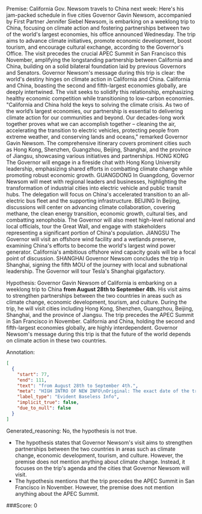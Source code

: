
Premise:
California Gov. Newsom travels to China next week: Here's his jam-packed schedule in five cities
Governor Gavin Newsom, accompanied by First Partner Jennifer Siebel Newsom, is embarking on a weeklong trip to China, focusing on climate action and fostering partnerships between two of the world's largest economies, his office announced Wednesday.
The trip aims to advance climate initiatives, promote economic development, boost tourism, and encourage cultural exchange, according to the Governor's Office.
The visit precedes the crucial APEC Summit in San Francisco this November, amplifying the longstanding partnership between California and China, building on a solid bilateral foundation laid by previous Governors and Senators.
Governor Newsom's message during this trip is clear: the world's destiny hinges on climate action in California and China.
California and China, boasting the second and fifth-largest economies globally, are deeply intertwined. The visit seeks to solidify this relationship, emphasizing healthy economic competition while transitioning to low-carbon economies.
"California and China hold the keys to solving the climate crisis. As two of the world’s largest economies, our partnership is essential to delivering climate action for our communities and beyond. Our decades-long work together proves what we can accomplish together – cleaning the air, accelerating the transition to electric vehicles, protecting people from extreme weather, and conserving lands and oceans," remarked Governor Gavin Newsom.
The comprehensive itinerary covers prominent cities such as Hong Kong, Shenzhen, Guangzhou, Beijing, Shanghai, and the province of Jiangsu, showcasing various initiatives and partnerships.
HONG KONG
The Governor will engage in a fireside chat with Hong Kong University leadership, emphasizing shared efforts in combatting climate change while promoting robust economic growth.
GUANGDONG
In Guangdong, Governor Newsom will meet with regional leaders and businesses, highlighting the transformation of industrial cities into electric vehicle and public transit hubs.
The delegation will focus on China's accelerated transition to an all-electric bus fleet and the supporting infrastructure.
BEIJING
In Beijing, discussions will center on advancing climate collaboration, covering methane, the clean energy transition, economic growth, cultural ties, and combatting xenophobia.
The Governor will also meet high-level national and local officials, tour the Great Wall, and engage with stakeholders representing a significant portion of China's population.
JIANGSU
The Governor will visit an offshore wind facility and a wetlands preserve, examining China's efforts to become the world's largest wind power generator. California's ambitious offshore wind capacity goals will be a focal point of discussion.
SHANGHAI
Governor Newsom concludes the trip in Shanghai, signing the fifth MOU of the journey with local and subnational leadership.
The Governor will tour Tesla's Shanghai gigafactory.

Hypothesis:
Governor Gavin Newsom of California is embarking on a weeklong trip to China **from August 28th to September 4th.** His visit aims to strengthen partnerships between the two countries in areas such as climate change, economic development, tourism, and culture. During the trip, he will visit cities including Hong Kong, Shenzhen, Guangzhou, Beijing, Shanghai, and the province of Jiangsu. The trip precedes the APEC Summit in San Francisco in November. California and China, holding the second and fifth-largest economies globally, are highly interdependent. Governor Newsom's message during this trip is that the future of the world depends on climate action in these two countries.

Annotation:
```json
[
  {
    "start": 77,
    "end": 111,
    "text": "from August 28th to September 4th.",
    "meta": "HIGH INTRO OF NEW INFO\nOriginal: The exact date of the travel is not mentioned in the original source\nGenerative: \"from August 28th to September 4th.\"",
    "label_type": "Evident Baseless Info",
    "implicit_true": false,
    "due_to_null": false
  }
]
```

Generated_reasoning:
No, the hypothesis is not true. 
- The hypothesis states that Governor Newsom's visit aims to strengthen partnerships between the two countries in areas such as climate change, economic development, tourism, and culture. However, the premise does not mention anything about climate change. Instead, it focuses on the trip's agenda and the cities that Governor Newsom will visit. 
- The hypothesis mentions that the trip precedes the APEC Summit in San Francisco in November. However, the premise does not mention anything about the APEC Summit.

###Score:
0

